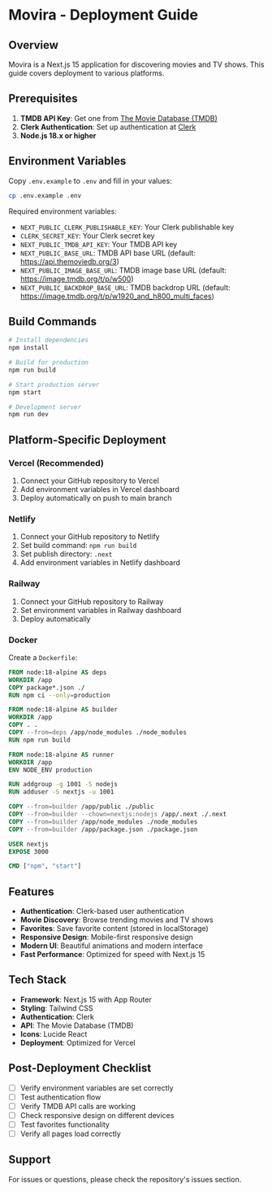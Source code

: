 # Movira - Deployment Guide

## Overview

Movira is a Next.js 15 application for discovering movies and TV shows. This guide covers deployment to various platforms.

## Prerequisites

1. **TMDB API Key**: Get one from [The Movie Database (TMDB)](https://www.themoviedb.org/settings/api)
2. **Clerk Authentication**: Set up authentication at [Clerk](https://clerk.com/)
3. **Node.js 18.x or higher**

## Environment Variables

Copy `.env.example` to `.env` and fill in your values:

```bash
cp .env.example .env
```

Required environment variables:

- `NEXT_PUBLIC_CLERK_PUBLISHABLE_KEY`: Your Clerk publishable key
- `CLERK_SECRET_KEY`: Your Clerk secret key
- `NEXT_PUBLIC_TMDB_API_KEY`: Your TMDB API key
- `NEXT_PUBLIC_BASE_URL`: TMDB API base URL (default: https://api.themoviedb.org/3)
- `NEXT_PUBLIC_IMAGE_BASE_URL`: TMDB image base URL (default: https://image.tmdb.org/t/p/w500)
- `NEXT_PUBLIC_BACKDROP_BASE_URL`: TMDB backdrop URL (default: https://image.tmdb.org/t/p/w1920_and_h800_multi_faces)

## Build Commands

```bash
# Install dependencies
npm install

# Build for production
npm run build

# Start production server
npm start

# Development server
npm run dev
```

## Platform-Specific Deployment

### Vercel (Recommended)

1. Connect your GitHub repository to Vercel
2. Add environment variables in Vercel dashboard
3. Deploy automatically on push to main branch

### Netlify

1. Connect your GitHub repository to Netlify
2. Set build command: `npm run build`
3. Set publish directory: `.next`
4. Add environment variables in Netlify dashboard

### Railway

1. Connect your GitHub repository to Railway
2. Set environment variables in Railway dashboard
3. Deploy automatically

### Docker

Create a `Dockerfile`:

```dockerfile
FROM node:18-alpine AS deps
WORKDIR /app
COPY package*.json ./
RUN npm ci --only=production

FROM node:18-alpine AS builder
WORKDIR /app
COPY . .
COPY --from=deps /app/node_modules ./node_modules
RUN npm run build

FROM node:18-alpine AS runner
WORKDIR /app
ENV NODE_ENV production

RUN addgroup -g 1001 -S nodejs
RUN adduser -S nextjs -u 1001

COPY --from=builder /app/public ./public
COPY --from=builder --chown=nextjs:nodejs /app/.next ./.next
COPY --from=builder /app/node_modules ./node_modules
COPY --from=builder /app/package.json ./package.json

USER nextjs
EXPOSE 3000

CMD ["npm", "start"]
```

## Features

- **Authentication**: Clerk-based user authentication
- **Movie Discovery**: Browse trending movies and TV shows
- **Favorites**: Save favorite content (stored in localStorage)
- **Responsive Design**: Mobile-first responsive design
- **Modern UI**: Beautiful animations and modern interface
- **Fast Performance**: Optimized for speed with Next.js 15

## Tech Stack

- **Framework**: Next.js 15 with App Router
- **Styling**: Tailwind CSS
- **Authentication**: Clerk
- **API**: The Movie Database (TMDB)
- **Icons**: Lucide React
- **Deployment**: Optimized for Vercel

## Post-Deployment Checklist

- [ ] Verify environment variables are set correctly
- [ ] Test authentication flow
- [ ] Verify TMDB API calls are working
- [ ] Check responsive design on different devices
- [ ] Test favorites functionality
- [ ] Verify all pages load correctly

## Support

For issues or questions, please check the repository's issues section.
